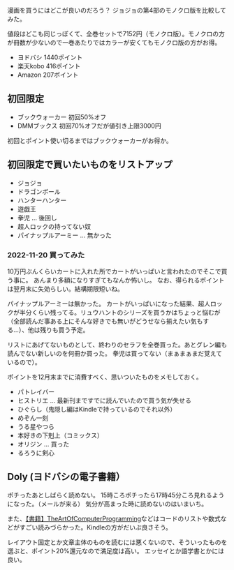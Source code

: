漫画を買うにはどこが良いのだろう？
ジョジョの第4部のモノクロ版を比較してみた。

値段はどこも同じっぽくて、全巻セットで7152円（モノクロ版）。モノクロの方が冊数が少ないので一巻あたりではカラーが安くてもモノクロ版の方がお得。

- ヨドバシ 1440ポイント
- 楽天kobo 416ポイント
- Amazon 207ポイント

## 初回限定

- ブックウォーカー 初回50%オフ
-  DMMブックス  初回70%オフだが値引き上限3000円

初回とポイント使い切るまではブックウォーカーがお得か。

## 初回限定で買いたいものをリストアップ

- ジョジョ
- ドラゴンボール
- ハンターハンター
- 遊戯王
- 拳児 ... 後回し
- 超人ロックの持ってない奴
- パイナップルアーミー ... 無かった

### 2022-11-20 買ってみた

10万円ぶんくらいカートに入れた所でカートがいっぱいと言われたのでそこで買う事に。
あんまり多額になりすぎてもなんか怖いし。
なお、得られるポイントは翌月末に失効らしい。結構期限短いね。

パイナップルアーミーは無かった。
カートがいっぱいになった結果、超人ロックが半分くらい残ってる。リュウハントのシリーズを買うかはちょっと悩むが（全部読んだ事ある上にそんな好きでも無いがどうせなら揃えたい気もする…）、他は残りも買う予定。

リストにあげてないものとして、終わりのセラフを全巻買った。あとグレン編も読んでない新しいのを何冊か買った。
拳児は買ってない（まぁまぁまだ覚えているので）。

ポイントを12月末までに消費すべく、思いついたものをメモしておく。

- パトレイバー
- ヒストリエ ... 最新刊まですでに読んでいたので買う気が失せる
- ひぐらし（鬼隠し編はKindleで持っているのでそれ以外）
- めぞん一刻
- うる星やつら
- 本好きの下剋上（コミックス）
-  オリジン ... 買った
- るろうに剣心

## Doly (ヨドバシの電子書籍）

ポチったあとしばらく読めない。
15時ころポチったら17時45分ころ見れるようになった。（メールが来る）
気分が高まった時に読めないのはいまいち。

また、[【書籍】TheArtOfComputerProgramming](【書籍】TheArtOfComputerProgramming.md)などはコードのリストや数式などがすごい読みづらかった。Kindleの方がだいぶ良さそう。

レイアウト固定とか文章主体のものを読むには悪くないので、そういったものを選ぶと、ポイント20%還元なので満足度は高い。
エッセイとか語学書とかには良い。